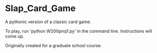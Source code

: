 # Slap_Card_Game
A pythonic version of a classic card game.

To play, run 'python W200proj1.py' in the command line. Instructions will come up.

Originally created for a graduate school course.
